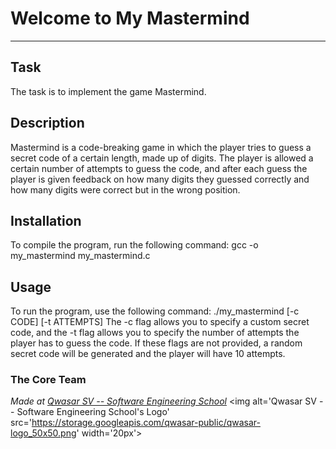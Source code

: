 # Welcome to My Mastermind
***

## Task
The task is to implement the game Mastermind.

## Description
Mastermind is a code-breaking game in which the player tries to guess a secret code of a certain length, 
made up of digits. The player is allowed a certain number of attempts to guess the code,
and after each guess the player is given feedback on how many digits they guessed correctly and 
how many digits were correct but in the wrong position.

## Installation
To compile the program, run the following command:
    gcc -o my_mastermind my_mastermind.c

## Usage
To run the program, use the following command:
./my_mastermind [-c CODE] [-t ATTEMPTS]
The -c flag allows you to specify a custom secret code, 
and the -t flag allows you to specify the number of attempts the player has to guess the code.
If these flags are not provided, a random secret code will be generated and the player will have 10 attempts.

### The Core Team
<span><i>Made at <a href='https://qwasar.io'>Qwasar SV -- Software Engineering School</a></i></span>
<span><img alt='Qwasar SV -- Software Engineering School's Logo' src='https://storage.googleapis.com/qwasar-public/qwasar-logo_50x50.png' width='20px'></span>
